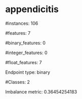 # appendicitis

#instances: 106

#features: 7

  #binary_features: 0

  #integer_features: 0

  #float_features: 7

Endpoint type: binary

#Classes: 2

Imbalance metric: 0.36454254183

